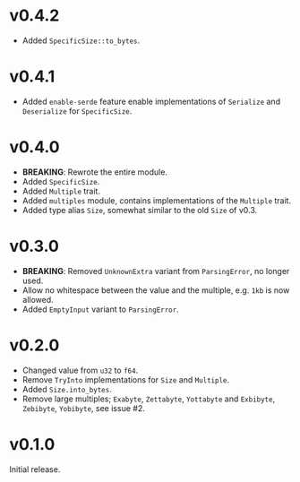 # v0.4.2

* Added `SpecificSize::to_bytes`.

# v0.4.1

* Added `enable-serde` feature enable implementations of `Serialize` and
  `Deserialize` for `SpecificSize`.

# v0.4.0

* **BREAKING**: Rewrote the entire module.
* Added `SpecificSize`.
* Added `Multiple` trait.
* Added `multiples` module, contains implementations of the `Multiple` trait.
* Added type alias `Size`, somewhat similar to the old `Size` of v0.3.

# v0.3.0

* **BREAKING**: Removed `UnknownExtra` variant from `ParsingError`, no longer used.
* Allow no whitespace between the value and the multiple, e.g. `1kb` is now allowed.
* Added `EmptyInput` variant to `ParsingError`.

# v0.2.0

* Changed value from `u32` to `f64`.
* Remove `TryInto` implementations for `Size` and `Multiple`.
* Added `Size.into_bytes`.
* Remove large multiples; `Exabyte`, `Zettabyte`, `Yottabyte` and `Exbibyte`,
  `Zebibyte`, `Yobibyte`, see issue #2.

# v0.1.0

Initial release.
